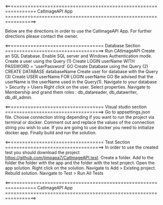 <================================================================= CatImageAPI App =================================================================>

Below are the directions in order to use the CatImageAPI App.
For further directions please contact the owner.

<=================================== Database Section ===================================>
Run CAtImageAPI
Create an SQL Database.
Enable SQL server and Windows Authentication mode.
    Create a user using the Query (1)
    Create LOGIN userName
    WITH PASSWORD = 'userPassword'
    GO
Create Database using the Query (2)
    CREATE DATABASE databaseName
Create user for database with the Query (3)
    Create USER userName
    FOR LOGIN userName
    GO
Be advised that the userName is the userName used in the Query(1).
Navigate to your database > Security > Users
Right click on the user.
Select properties.
Navigate to Membership and grand them roles : db_datareader, db_datawriter, db_dll_admin.

<=================================== Visual studio section ===================================>
Go to appsettings.json file.
Choose connection string depending if you want to run the project via terminal or docker.
Comment out and replace the values of the connection string you wish to use.
If you are going to use docker you need to initialize docker app.
Finally build and run the solution.

<=================================== Test Section ===================================>
In order to use the created test you should download the project https://github.com/jimpapa7/CatImageAPI.test.
Create a folder.
Add to the folder the folder with the app and the folder with the test project.
Open the app solution.
Right click on the solution.
Navigate to Add > Existing project.
Rebuild solution.
Navigate to Test > Run All Tests

<================================================================= CatImageAPI App =================================================================>
